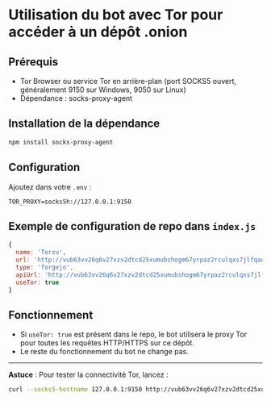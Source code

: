 # Utilisation du bot avec Tor pour accéder à un dépôt .onion

## Prérequis

- Tor Browser ou service Tor en arrière-plan (port SOCKS5 ouvert, généralement 9150 sur Windows, 9050 sur Linux)
- Dépendance : socks-proxy-agent

## Installation de la dépendance

```bash
npm install socks-proxy-agent
```

## Configuration

Ajoutez dans votre `.env` :

```
TOR_PROXY=socks5h://127.0.0.1:9150
```

## Exemple de configuration de repo dans `index.js`

```js
{
  name: 'Torzu',
  url: 'http://vub63vv26q6v27xzv2dtcd25xumubshogm67yrpaz2rculqxs7jlfqad.onion/torzu-emu/torzu/releases',
  type: 'forgejo',
  apiUrl: 'http://vub63vv26q6v27xzv2dtcd25xumubshogm67yrpaz2rculqxs7jlfqad.onion/api/v1/repos/torzu-emu/torzu/releases',
  useTor: true
}
```

## Fonctionnement

- Si `useTor: true` est présent dans le repo, le bot utilisera le proxy Tor pour toutes les requêtes HTTP/HTTPS sur ce dépôt.
- Le reste du fonctionnement du bot ne change pas.

---

**Astuce** : Pour tester la connectivité Tor, lancez :

```bash
curl --socks5-hostname 127.0.0.1:9150 http://vub63vv26q6v27xzv2dtcd25xumubshogm67yrpaz2rculqxs7jlfqad.onion/
```
